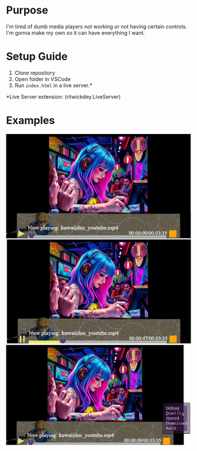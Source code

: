 # Purpose
I'm tired of dumb media players not working or not having certain controls. I'm gonna make my own so it can have everything I want. 

# Setup Guide
1. Clone repository
2. Open folder in VSCode
3. Run `index.html` in a live server.*

*Live Server extension: (ritwickdey.LiveServer)

# Examples
![example 1](examples/example1.png)
![example 2](examples/example2.png)
![example 3](examples/example3.png)
